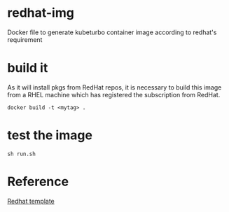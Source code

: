 # redhat-img
Docker file to generate kubeturbo container image according to redhat's requirement

# build it
As it will install pkgs from RedHat repos, it is necessary to build this image from a RHEL machine which has registered the subscription from RedHat.

```console
docker build -t <mytag> .
```

# test the image
```console
sh run.sh
```


# Reference
[Redhat template](https://github.com/RHsyseng/container-rhel-examples/blob/master/starter/Dockerfile)
